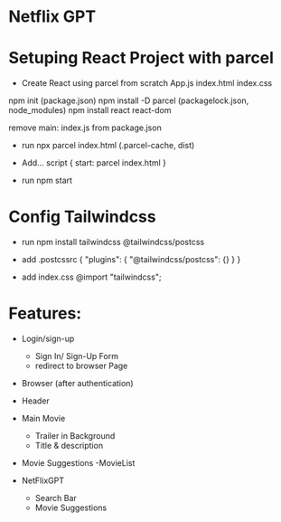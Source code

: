 # Netflix GPT


# Setuping React Project with parcel
- Create React using parcel from scratch
App.js
index.html
index.css

npm init (package.json)
npm install -D parcel (packagelock.json, node_modules)
npm install react react-dom

remove main: index.js from package.json

- run
npx parcel index.html (.parcel-cache, dist)

- Add...
script {
    start: parcel index.html
}

- run
npm start

# Config Tailwindcss

- run 
npm install tailwindcss @tailwindcss/postcss

- add
.postcssrc
{
  "plugins": {
    "@tailwindcss/postcss": {}
  }
}

- add
index.css
@import "tailwindcss";

# Features:
 
- Login/sign-up
    - Sign In/ Sign-Up Form
    - redirect to browser Page

- Browser (after authentication)
 - Header
 - Main Movie
    - Trailer in Background
    - Title & description
- Movie Suggestions
    -MovieList

- NetFlixGPT
    - Search Bar
    - Movie Suggestions